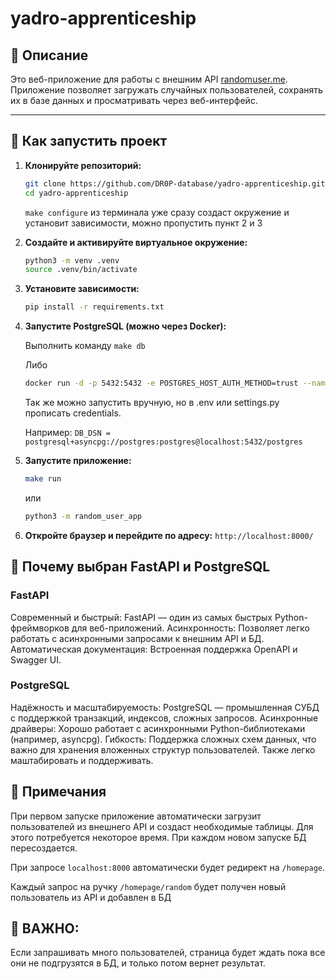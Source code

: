# yadro-apprenticeship

## 📖 Описание 

Это веб-приложение для работы с внешним API [randomuser.me](https://randomuser.me/). Приложение позволяет загружать случайных пользователей, сохранять их в базе данных и просматривать через веб-интерфейс.

---

## 🚀 Как запустить проект

1. **Клонируйте репозиторий:**
    ```sh
    git clone https://github.com/DR0P-database/yadro-apprenticeship.git
    cd yadro-apprenticeship
    ```
   ```make configure``` из терминала уже сразу создаст окружение и установит зависимости, можно пропустить пункт 2 и 3
2. **Создайте и активируйте виртуальное окружение:**
    ```sh
    python3 -m venv .venv
    source .venv/bin/activate
    ```
3. **Установите зависимости:**
    ```sh
    pip install -r requirements.txt
    ```
4. **Запустите PostgreSQL (можно через Docker):**
    
    Выполнить команду ```make db```
    
    Либо
    ```sh
    docker run -d -p 5432:5432 -e POSTGRES_HOST_AUTH_METHOD=trust --name db-random-user postgres:15
    ```
    Так же можно запустить вручную, но в .env или settings.py прописать credentials. 
    
    Например: ```DB_DSN = postgresql+asyncpg://postgres:postgres@localhost:5432/postgres```

5. **Запустите приложение:**
    ```sh
    make run 
    ```
    или
    ```sh 
    python3 -m random_user_app
    ```
6. **Откройте браузер и перейдите по адресу:** ```http://localhost:8000/```


## 🎯 Почему выбран FastAPI и PostgreSQL
### FastAPI
Современный и быстрый: FastAPI — один из самых быстрых Python-фреймворков для веб-приложений.
Асинхронность: Позволяет легко работать с асинхронными запросами к внешним API и БД.
Автоматическая документация: Встроенная поддержка OpenAPI и Swagger UI.
### PostgreSQL
Надёжность и масштабируемость: PostgreSQL — промышленная СУБД с поддержкой транзакций, индексов, сложных запросов.
Асинхронные драйверы: Хорошо работает с асинхронными Python-библиотеками (например, asyncpg).
Гибкость: Поддержка сложных схем данных, что важно для хранения вложенных структур пользователей. Также легко маштабировать и поддерживать.

## 📌 Примечания
При первом запуске приложение автоматически загрузит пользователей из внешнего API и создаст необходимые таблицы. Для этого потребуется некоторое время. При каждом новом запуске БД пересоздается.

При запросе ```localhost:8000``` автоматически будет редирект на ```/homepage```.

Каждый запрос на ручку ```/homepage/random``` будет получен новый пользователь из API и добавлен в БД
## 🚨 ВАЖНО: 
Если запрашивать много пользователей, страница будет ждать пока все они не подгрузятся в БД, и только потом вернет результат.
